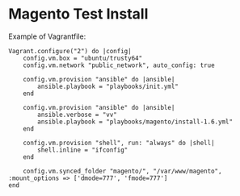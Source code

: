 Magento Test Install
====================

Example of Vagrantfile:

    Vagrant.configure("2") do |config|
        config.vm.box = "ubuntu/trusty64"
        config.vm.network "public_network", auto_config: true
      
        config.vm.provision "ansible" do |ansible|
            ansible.playbook = "playbooks/init.yml"
        end
      
        config.vm.provision "ansible" do |ansible|
            ansible.verbose = "vv"
            ansible.playbook = "playbooks/magento/install-1.6.yml"
        end
      
        config.vm.provision "shell", run: "always" do |shell|
            shell.inline = "ifconfig"
        end
      
        config.vm.synced_folder "magento/", "/var/www/magento", :mount_options => ['dmode=777', 'fmode=777']
    end
